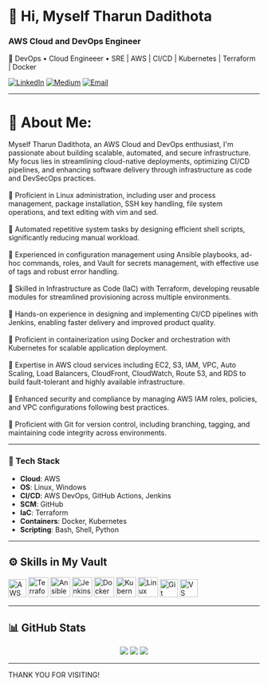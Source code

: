 # 👋 Hi, Myself Tharun Dadithota

### AWS Cloud and DevOps Engineer  
🚀 DevOps • Cloud Engineeer • SRE | AWS | CI/CD | Kubernetes | Terraform | Docker

[![LinkedIn](https://img.shields.io/badge/LinkedIn-Connect-blue?logo=linkedin&style=flat)](https://www.linkedin.com/in/tharun-dadithota/)
[![Medium](https://img.shields.io/badge/Medium-Blogs-black?logo=medium&style=flat)](https://medium.com/@tharundadithota)
[![Email](https://img.shields.io/badge/Email-tharundadithota@gmail.com-red?logo=gmail&style=flat)
](mailid:tharundadithota@gmail.com)

---

# 💫 About Me:
Myself Tharun Dadithota, an AWS Cloud and DevOps enthusiast, I'm passionate about building scalable, automated, and secure infrastructure. My focus lies in streamlining cloud-native deployments, optimizing CI/CD pipelines, and enhancing software delivery through infrastructure as code and DevSecOps practices. <br><br>🔷 Proficient in Linux administration, including user and process management, package installation, SSH key handling, file system operations, and text editing with vim and sed.<br><br>🔷 Automated repetitive system tasks by designing efficient shell scripts, significantly reducing manual workload.<br><br>🔷 Experienced in configuration management using Ansible playbooks, ad-hoc commands, roles, and Vault for secrets management, with effective use of tags and robust error handling.<br><br>🔷 Skilled in Infrastructure as Code (IaC) with Terraform, developing reusable modules for streamlined provisioning across multiple environments.<br><br>🔷 Hands-on experience in designing and implementing CI/CD pipelines with Jenkins, enabling faster delivery and improved product quality.<br><br>🔷 Proficient in containerization using Docker and orchestration with Kubernetes for scalable application deployment.<br><br>🔷 Expertise in AWS cloud services including EC2, S3, IAM, VPC, Auto Scaling, Load Balancers, CloudFront, CloudWatch, Route 53, and RDS to build fault-tolerant and highly available infrastructure.<br><br>🔷 Enhanced security and compliance by managing AWS IAM roles, policies, and VPC configurations following best practices.<br><br>🔷 Proficient with Git for version control, including branching, tagging, and maintaining code integrity across environments.<br> 

---

### 🧰 Tech Stack

- **Cloud**: AWS 
- **OS**: Linux, Windows
- **CI/CD**: AWS DevOps, GitHub Actions, Jenkins  
- **SCM**: GitHub 
- **IaC**: Terraform  
- **Containers**: Docker, Kubernetes 
- **Scripting**: Bash, Shell, Python  

---
<!-- ### 🔧 What I Do -->

<!-- - 🛠️ Build and manage infrastructure on **AWS** using **Terraform** for repeatable, secure provisioning.   
- 🚀 Design high-performance **CI/CD pipelines** using **AWS DevOps**, **GitHub Actions** and **Jenkins**, reducing delivery friction.  
- 📃️ Manage codebases and collaboration with **GitHub**, ensuring streamlined source control and peer workflows.  
- 🤖 Automate infrastructure and operational tasks using **Linux**, **Shell scripting**, and **Python** improving consistency and speed.  
- 🔐 Secure cloud environments using **IAM** ensuring compliance and access control   -->

## ⚙️ Skills in My Vault

<p align="left">
  <a href="https://aws.amazon.com" target="_blank"><img src="https://raw.githubusercontent.com/danielcranney/readme-generator/main/public/icons/skills/aws-colored.svg" width="36" height="36" alt="AWS" /></a>
  <a href="https://www.terraform.io/" target="_blank"><img src="https://cdn.jsdelivr.net/gh/devicons/devicon/icons/terraform/terraform-original.svg" width="40" height="40" alt="Terraform" /></a>
  <a href="https://www.ansible.com/" target="_blank"><img src="https://cdn.jsdelivr.net/gh/devicons/devicon/icons/ansible/ansible-original.svg" width="40" height="40" alt="Ansible" /></a>
  <a href="https://www.jenkins.io/" target="_blank"><img src="https://cdn.jsdelivr.net/gh/devicons/devicon/icons/jenkins/jenkins-original.svg" width="40" height="40" alt="Jenkins" /></a>
  <a href="https://www.docker.com/" target="_blank"><img src="https://cdn.jsdelivr.net/gh/devicons/devicon/icons/docker/docker-original.svg" width="40" height="40" alt="Docker" /></a>
  <a href="https://kubernetes.io/" target="_blank"><img src="https://cdn.jsdelivr.net/gh/devicons/devicon/icons/kubernetes/kubernetes-plain.svg" width="40" height="40" alt="Kubernetes" /></a>
  <a href="https://www.linux.org/" target="_blank"><img src="https://cdn.jsdelivr.net/gh/devicons/devicon/icons/linux/linux-original.svg" width="40" height="40" alt="Linux" /></a>
  <!-- <a href="https://www.gnu.org/software/bash/" target="_blank"><img src="https://cdn.jsdelivr.net/gh/devicons/devicon/icons/bash/bash-original.svg" width="40" height="40" alt="Bash" /></a>
  <a href="https://maven.apache.org/" target="_blank"><img src="https://cdn.jsdelivr.net/gh/devicons/devicon/icons/maven/maven-original.svg" width="40" height="40" alt="Maven" /></a> -->
  <a href="https://git-scm.com/" target="_blank"><img src="https://raw.githubusercontent.com/danielcranney/readme-generator/main/public/icons/skills/git-colored.svg" width="36" height="36" alt="Git" /></a>
  <a href="https://code.visualstudio.com/" target="_blank"><img src="https://raw.githubusercontent.com/danielcranney/readme-generator/main/public/icons/skills/visualstudiocode.svg" width="36" height="36" alt="VS Code" /></a>
</p>

---

## 📊 GitHub Stats

<div align="center">
  <img src="https://github-readme-stats.vercel.app/api?username=Tharun-crypto78&theme=midnight-purple&hide_border=true&include_all_commits=true&count_private=true"/>
  <img src="https://nirzak-streak-stats.vercel.app/?user=Tharun-crypto78&theme=midnight-purple&hide_border=false" />
  <img src="https://github-readme-stats.vercel.app/api/top-langs/?username=Tharun-crypto78&theme=midnight-purple&hide_border=true&include_all_commits=true&count_private=true&layout=compact" />
</div>

<!-- # 📊 GitHub Stats:
![](https://github-readme-stats.vercel.app/api?username=Tharun-crypto78&theme=midnight-purple&hide_border=true&include_all_commits=true&count_private=true)<br/>
![](https://nirzak-streak-stats.vercel.app/?user=Tharun-crypto78&theme=midnight-purple&hide_border=true)<br/>
![](https://github-readme-stats.vercel.app/api/top-langs/?username=Tharun-crypto78&theme=midnight-purple&hide_border=true&include_all_commits=true&count_private=true&layout=compact) -->
---
THANK YOU FOR VISITING!
